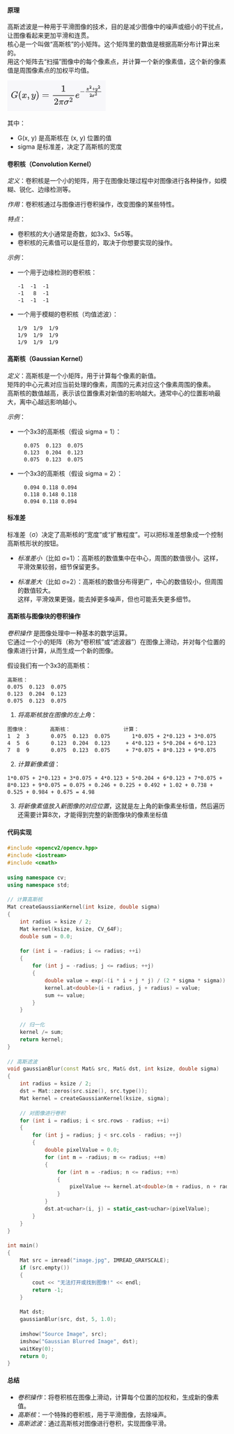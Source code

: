 #### 原理

高斯滤波是一种用于平滑图像的技术，目的是减少图像中的噪声或细小的干扰点，让图像看起来更加平滑和连贯。<br>
核心是一个叫做“高斯核”的小矩阵。这个矩阵里的数值是根据高斯分布计算出来的。<br>
用这个矩阵去“扫描”图像中的每个像素点，并计算一个新的像素值，这个新的像素值是周围像素点的加权平均值。<br>

![高斯滤波](image-4.png)

其中：<br>
-  G(x, y)  是高斯核在 (x, y) 位置的值<br>
-  sigma  是标准差，决定了高斯核的宽度<br>

#### 卷积核（Convolution Kernel）

*定义*：卷积核是一个小的矩阵，用于在图像处理过程中对图像进行各种操作，如模糊、锐化、边缘检测等。

*作用*：卷积核通过与图像进行卷积操作，改变图像的某些特性。

*特点*：<br>
- 卷积核的大小通常是奇数，如3x3、5x5等。<br>
- 卷积核的元素值可以是任意的，取决于你想要实现的操作。<br>

*示例*：<br>
- 一个用于边缘检测的卷积核：<br>

  ```
  -1  -1  -1
  -1   8  -1
  -1  -1  -1
  ```

- 一个用于模糊的卷积核（均值滤波）：<br>

  ```
  1/9  1/9  1/9
  1/9  1/9  1/9
  1/9  1/9  1/9
  ```

#### 高斯核（Gaussian Kernel）

*定义*：高斯核是一个小矩阵，用于计算每个像素的新值。<br>
矩阵的中心元素对应当前处理的像素，周围的元素对应这个像素周围的像素。<br>
高斯核的数值越高，表示该位置像素对新值的影响越大。通常中心的位置影响最大，离中心越远影响越小。<br>

*示例*：<br>
- 一个3x3的高斯核（假设 sigma = 1）：<br>

  ```
    0.075  0.123  0.075
    0.123  0.204  0.123
    0.075  0.123  0.075
  ```

- 一个3x3的高斯核（假设 sigma = 2）：<br>

  ```
    0.094 0.118 0.094 
    0.118 0.148 0.118 
    0.094 0.118 0.094 
  ```

#### 标准差

标准差（σ）决定了高斯核的“宽度”或“扩散程度”。可以把标准差想象成一个控制高斯核形状的按钮。<br>

* *标准差小*（比如 σ=1）：高斯核的数值集中在中心，周围的数值很小。这样，平滑效果较弱，细节保留更多。

* *标准差大*（比如 σ=2）：高斯核的数值分布得更广，中心的数值较小，但周围的数值较大。<br>
                         这样，平滑效果更强，能去掉更多噪声，但也可能丢失更多细节。


#### 高斯核与图像块的卷积操作

*卷积操作* 是图像处理中一种基本的数学运算。<br>
它通过一个小的矩阵（称为“卷积核”或“滤波器”）在图像上滑动，并对每个位置的像素进行计算，从而生成一个新的图像。

假设我们有一个3x3的高斯核：<br>

```
高斯核：
0.075  0.123  0.075
0.123  0.204  0.123
0.075  0.123  0.075
```

1. *将高斯核放在图像的左上角*：

```
图像块：       高斯核：                 计算：
1  2  3       0.075  0.123  0.075       1*0.075 + 2*0.123 + 3*0.075
4  5  6       0.123  0.204  0.123     + 4*0.123 + 5*0.204 + 6*0.123
7  8  9       0.075  0.123  0.075     + 7*0.075 + 8*0.123 + 9*0.075
```
2. *计算新像素值*：

```
1*0.075 + 2*0.123 + 3*0.075 + 4*0.123 + 5*0.204 + 6*0.123 + 7*0.075 + 8*0.123 + 9*0.075 = 0.075 + 0.246 + 0.225 + 0.492 + 1.02 + 0.738 + 0.525 + 0.984 + 0.675 = 4.98
```

3. *将新像素值放入新图像的对应位置*，这就是左上角的新像素坐标值，然后遍历还需要计算8次，才能得到完整的新图像块的像素坐标值

#### 代码实现

```cpp
#include <opencv2/opencv.hpp>
#include <iostream>
#include <cmath>

using namespace cv;
using namespace std;

// 计算高斯核
Mat createGaussianKernel(int ksize, double sigma) 
{
    int radius = ksize / 2;
    Mat kernel(ksize, ksize, CV_64F);
    double sum = 0.0;

    for (int i = -radius; i <= radius; ++i) 
    {
        for (int j = -radius; j <= radius; ++j) 
        {
            double value = exp(-(i * i + j * j) / (2 * sigma * sigma)) / (2 * M_PI * sigma * sigma);
            kernel.at<double>(i + radius, j + radius) = value;
            sum += value;
        }
    }

    // 归一化
    kernel /= sum;
    return kernel;
}

// 高斯滤波
void gaussianBlur(const Mat& src, Mat& dst, int ksize, double sigma) 
{
    int radius = ksize / 2;
    dst = Mat::zeros(src.size(), src.type());
    Mat kernel = createGaussianKernel(ksize, sigma);

    // 对图像进行卷积
    for (int i = radius; i < src.rows - radius; ++i) 
    {
        for (int j = radius; j < src.cols - radius; ++j) 
        {
            double pixelValue = 0.0;
            for (int m = -radius; m <= radius; ++m) 
            {
                for (int n = -radius; n <= radius; ++n) 
                {
                    pixelValue += kernel.at<double>(m + radius, n + radius) * src.at<uchar>(i + m, j + n);
                }
            }
            dst.at<uchar>(i, j) = static_cast<uchar>(pixelValue);
        }
    }
}

int main() 
{
    Mat src = imread("image.jpg", IMREAD_GRAYSCALE);
    if (src.empty()) 
    {
        cout << "无法打开或找到图像!" << endl;
        return -1;
    }

    Mat dst;
    gaussianBlur(src, dst, 5, 1.0);

    imshow("Source Image", src);
    imshow("Gaussian Blurred Image", dst);
    waitKey(0);
    return 0;
}
```

#### 总结

- *卷积操作*：将卷积核在图像上滑动，计算每个位置的加权和，生成新的像素值。<br>
- *高斯核*：一个特殊的卷积核，用于平滑图像，去除噪声。<br>
- *高斯滤波*：通过高斯核对图像进行卷积，实现图像平滑。





